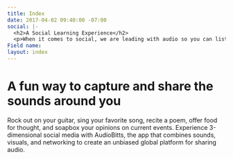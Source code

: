 ```yaml
---
title: Index
date: 2017-04-02 09:40:00 -07:00
social: |-
  <h2>A Social Learning Experience</h2>
  <p>When it comes to social, we are leading with audio so you can listen to your friends and strangers alike for what they have to say and offer.</p>
Field name: 
layout: index
---
```


<h1>A fun way to capture and <span>share</span> the sounds around you</h1>
<p>Rock out on your guitar, sing your favorite song, recite a poem, offer food for thought, and soapbox your opinions on current events. Experience 3-dimensional social media with AudioBitts, the app that combines sounds, visuals, and networking to create an unbiased global platform for sharing audio.</p>